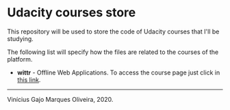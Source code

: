 # Udacity courses store

This repository will be used to store the code of Udacity courses that I'll be studying.

The following list will specify how the files are related to the courses of the platform.

* **wittr** - Offline Web Applications. To access the course page just click in [this link](https://classroom.udacity.com/courses/ud899).

---
Vinícius Gajo Marques Oliveira, 2020.